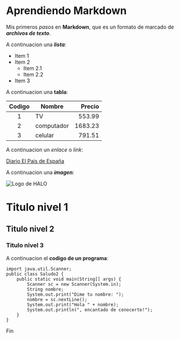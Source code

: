 # Aprendiendo Markdown

Mis primeros *pasos* en **Markdown**, que es un formato de marcado de ***archivos de texto***.

A continuacion una ___lista___:

* Item 1
* Item 2
  * Item 2.1
  * Item 2.2
* Item 3

A continuacion una __tabla__:

| Codigo | Nombre | Precio |
| :-: | - | -: |
| 1 | TV | 553.99 |
| 2 | computador | 1683.23 |
| 3 | celular | 791.51 |

A continuacion un *enlace* o _link_:

[Diario El Pais de España](https://elpais.com/america/)

A continuacion una ***imagen***:

![Logo de HALO](https://images.steamusercontent.com/ugc/37813303391570369/2CB0C6151F80990389B3FDA92FC0A32B7B51AD1D/?imw=5000&imh=5000&ima=fit&impolicy=Letterbox&imcolor=%23000000&letterbox=false)

# Titulo nivel 1
## Titulo nivel 2
### Titulo nivel 3

A continuacion el **codigo de un programa**:

    import java.util.Scanner;
    public class Saludo2 {
        public static void main(String[] args) {
            Scanner sc = new Scanner(System.in);
            String nombre;
            System.out.print("Dime tu nombre: ");
            nombre = sc.nextLine();
            System.out.print("Hola " + nombre);
            System.out.println(", encantado de conocerte!");
        }
    }

Fin